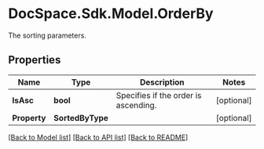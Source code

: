 # DocSpace.Sdk.Model.OrderBy
The sorting parameters.

## Properties

Name | Type | Description | Notes
------------ | ------------- | ------------- | -------------
**IsAsc** | **bool** | Specifies if the order is ascending. | [optional] 
**Property** | **SortedByType** |  | [optional] 

[[Back to Model list]](../README.md#documentation-for-models) [[Back to API list]](../README.md#documentation-for-api-endpoints) [[Back to README]](../README.md)

